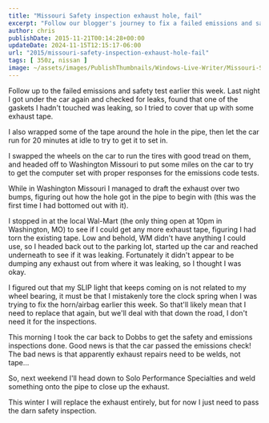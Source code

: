 ```yaml
---
title: "Missouri Safety inspection exhaust hole, fail"
excerpt: "Follow our blogger's journey to fix a failed emissions and safety test on his car, from finding leaks to tackling repairs and passing the retest."
author: chris
publishDate: 2015-11-21T00:14:28+00:00
updateDate: 2024-11-15T12:15:17-06:00
url: "2015/missouri-safety-inspection-exhaust-hole-fail"
tags: [ 350z, nissan ]
image: ~/assets/images/PublishThumbnails/Windows-Live-Writer/Missouri-Safety-inspection-exhaust-hole-_14613/image_2.png
---
```


Follow up to the failed emissions and safety test earlier this week.  Last night I got under the car again and checked for leaks, found that one of the gaskets I hadn't touched was leaking, so I tried to cover that up with some exhaust tape.

I also wrapped some of the tape around the hole in the pipe, then let the car run for 20 minutes at idle to try to get it to set in.

I swapped the wheels on the car to run the tires with good tread on them, and headed off to Washington Missouri to put some miles on the car to try to get the computer set with proper responses for the emissions code tests.

While in Washington Missouri I managed to draft the exhaust over two bumps, figuring out how the hole got in the pipe to begin with (this was the first time I had bottomed out with it).

I stopped in at the local Wal-Mart (the only thing open at 10pm in Washington, MO) to see if I could get any more exhaust tape, figuring I had torn the existing tape. Low and behold, WM didn't have anything I could use, so I headed back out to the parking lot, started up the car and reached underneath to see if it was leaking. Fortunately it didn't appear to be dumping any exhaust out from where it was leaking, so I thought I was okay.

I figured out that my SLIP light that keeps coming on is not related to my wheel bearing, it must be that I mistakenly tore the clock spring when I was trying to fix the horn/airbag earlier this week. So that'll likely mean that I need to replace that again, but we'll deal with that down the road, I don't need it for the inspections.

This morning I took the car back to Dobbs to get the safety and emissions inspections done. Good news is that the car passed the emissions check! The bad news is that apparently exhaust repairs need to be welds, not tape...

So, next weekend I'll head down to Solo Performance Specialties and weld something onto the pipe to close up the exhaust.

This winter I will replace the exhaust entirely, but for now I just need to pass the darn safety inspection.

